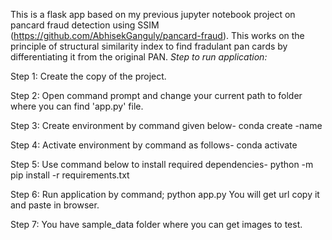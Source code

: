 This is a flask app based on my previous jupyter notebook project on pancard fraud detection using SSIM (https://github.com/AbhisekGanguly/pancard-fraud). This works on the principle of structural similarity index to find fradulant pan cards by differentiating it from the original PAN.
*Step to run application:*

Step 1:	Create the copy of the project.

Step 2: Open command prompt and change your current path 
to folder where you can find 'app.py' file.

Step 3: Create environment by command given below-
conda create -name <environment name>
  
Step 4: Activate environment by command as follows-
conda activate <environment name>
  
Step 5: Use command below to install required dependencies-
python -m pip install -r requirements.txt
  
Step 6: Run application by command;
python app.py
You will get url copy it and paste in browser.
  
Step 7: You have sample_data folder where you can get images to test.
